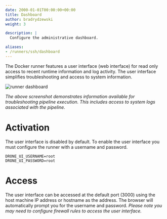 ```yaml
---
date: 2000-01-01T00:00:00+00:00
title: Dashboard
author: bradrydzewski
weight: 3

description: |
  Configure the administrative dashboard.

aliases:
- /runners/ssh/dashboard
---
```


The Docker runner features a user interface (web interface) for read only access to recent runtime information and log activity. The user interface simplifies troubleshooting and access to system information.

![runner dashboard](/screenshots/runner_dashboard.png)

_The above screenshot demonstrates information available for troubleshooting pipeline execution. This includes access to system logs associated with the pipeline._

# Activation

The user interface is disabled by default. To enable the user interface you must configure the runner with a username and password.

```
DRONE_UI_USERNAME=root
DRONE_UI_PASSWORD=root
```

# Access

The user interface can be accessed at the default port (3000) using the host machine IP address or hostname as the address. The browser will automatically prompt you for the username and password. _Please note you may need to configure firewall rules to access the user interface._
